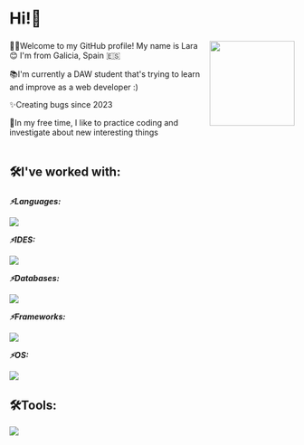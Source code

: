 <h1 align="left">Hi!👋</h1>

###

<img align="right" height="150" weight="150" src="https://i.imgflip.com/65efzo.gif" />

###

<p align="left">👩‍💻Welcome to my GitHub profile! My name is Lara 😊 I'm from Galicia, Spain &#127466;&#127480;<br></p>
<p align="left">📚I'm currently a DAW student that's trying to learn and improve as a web developer :)<br></p>
<p align="left">✨Creating bugs since 2023<br></p>
<p align="left">👀In my free time, I like to practice coding and investigate about new interesting things<br><br></p>

###

<h2 align="left">🛠️I've worked with:</h2>

###

<p align="left"><b><i>⚡Languages:</i></b></p>
<img src="https://skillicons.dev/icons?i=js,html,css,java,cs,sass" />
<p align="left"><b><i>⚡IDES:</i></b></p>
<img src="https://skillicons.dev/icons?i=eclipse,idea,visualstudio,vscode" />
<p align="left"><b><i>⚡Databases:</i></b></p>
<img src="https://skillicons.dev/icons?i=mysql,azure" />
<p align="left"><b><i>⚡Frameworks:</i></b></p>
<img src="https://skillicons.dev/icons?i=dotnet,jquery,react" />
<p align="left"><b><i>⚡OS:</i></b></p>
<img src="https://skillicons.dev/icons?i=linux,windows,ubuntu" />

###

<h2 align="left">🛠️Tools:</h2>
<img src="https://skillicons.dev/icons?i=github,githubactions,docker,powershell,bash,wordpress" />

###
